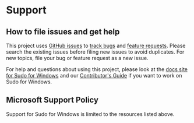 # Support

## How to file issues and get help

This project uses [GitHub issues][gh-issue] to [track bugs][gh-bug] and [feature
requests][gh-feature]. Please search the existing issues before filing new
issues to avoid duplicates. For new topics, file your bug or feature request as
a new issue.

For help and questions about using this project, please look at the [docs site
for Sudo for Windows][docs] and our [Contributor's Guide][contributor] if you
want to work on Sudo for Windows.

## Microsoft Support Policy

Support for Sudo for Windows is limited to the resources listed above.

[gh-issue]: https://github.com/microsoft/sudo/issues/new/choose
[gh-bug]: https://github.com/microsoft/sudo/issues/new?assignees=&labels=Issue-Bug&template=bug_report.md&title=
[gh-feature]: https://github.com/microsoft/sudo/issues/new?assignees=&labels=Issue-Feature&template=Feature_Request.md&title=
[docs]: https://aka.ms/sudo-docs
[contributor]: ./CONTRIBUTING.md
